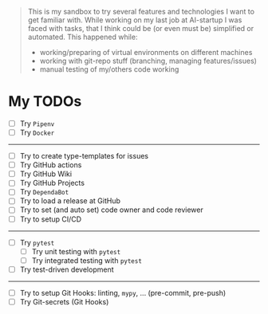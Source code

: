 > This is my sandbox to try several features and technologies I want 
  to get familiar with. While working on my last job at AI-startup I was faced 
  with tasks, that I think could be (or even must be) simplified or automated.
> This happened while:
> - working/preparing of virtual environments on different machines
> - working with git-repo stuff (branching, managing features/issues)
> - manual testing of my/others code working

# My TODOs

- [ ] Try `Pipenv`
- [ ] Try `Docker`

______

- [ ] Try to create type-templates for issues
- [ ] Try GitHub actions
- [ ] Try GitHub Wiki
- [ ] Try GitHub Projects
- [ ] Try `DependaBot`
- [ ] Try to load a release at GitHub
- [ ] Try to set (and auto set) code owner and code reviewer
- [ ] Try to setup CI/CD

______

- [ ] Try `pytest`
  - [ ] Try unit testing with `pytest`
  - [ ] Try integrated testing with `pytest`
- [ ] Try test-driven development

______

- [ ] Try to setup Git Hooks: linting, `mypy`, ... (pre-commit, pre-push)
- [ ] Try Git-secrets (Git Hooks)
